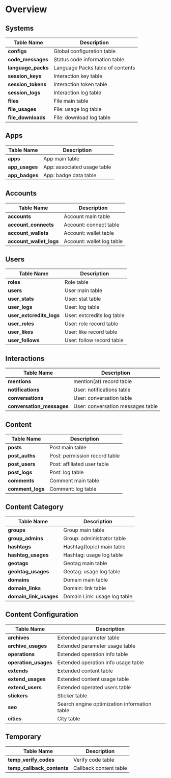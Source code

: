 # Overview

## Systems

| Table Name | Description |
| --- | --- |
| **configs** | Global configuration table |
| **code_messages** | Status code information table |
| **language_packs** | Language Packs table of contents |
| **session_keys** | Interaction key table |
| **session_tokens** | Interaction token table |
| **session_logs** | Interaction log table |
| **files** | File main table |
| **file_usages** | File: usage log table |
| **file_downloads** | File: download log table |

## Apps

| Table Name | Description |
| --- | --- |
| **apps** | App main table |
| **app_usages** | App: associated usage table |
| **app_badges** | App: badge data table |

## Accounts

| Table Name | Description |
| --- | --- |
| **accounts** | Account main table |
| **account_connects** | Account: connect table |
| **account_wallets** | Account: wallet table |
| **account_wallet_logs** | Account: wallet log table |

## Users

| Table Name | Description |
| --- | --- |
| **roles** | Role table |
| **users** | User main table |
| **user_stats** | User: stat table |
| **user_logs** | User: log table |
| **user_extcredits_logs** | User: extcredits log table |
| **user_roles** | User: role record table |
| **user_likes** | User: like record table |
| **user_follows** | User: follow record table |

## Interactions

| Table Name | Description |
| --- | --- |
| **mentions** | mention(at) record table |
| **notifications** | User: notifications table |
| **conversations** | User: conversation table |
| **conversation_messages** | User: conversation messages table |

## Content

| Table Name | Description |
| --- | --- |
| **posts** | Post main table |
| **post_auths** | Post: permission record table |
| **post_users** | Post: affiliated user table |
| **post_logs** | Post: log table |
| **comments** | Comment main table |
| **comment_logs** | Comment: log table |

## Content Category

| Table Name | Description |
| --- | --- |
| **groups** | Group main table |
| **group_admins** | Group: administrator table |
| **hashtags** | Hashtag(topic) main table |
| **hashtag_usages** | Hashtag: usage log table |
| **geotags** | Geotag main table |
| **geohtag_usages** | Geotag: usage log table |
| **domains** | Domain main table |
| **domain_links** | Domain: link table |
| **domain_link_usages** | Domain Link: usage log table |

## Content Configuration

| Table Name | Description |
| --- | --- |
| **archives** | Extended parameter table |
| **archive_usages** | Extended parameter usage table |
| **operations** | Extended operation info table |
| **operation_usages** | Extended operation info usage table |
| **extends** | Extended content table |
| **extend_usages** | Extended content usage table |
| **extend_users** | Extended operated users table |
| **stickers** | Sticker table |
| **seo** | Search engine optimization information table |
| **cities** | City table |

## Temporary

| Table Name | Description |
| --- | --- |
| **temp_verify_codes** | Verify code table |
| **temp_callback_contents** | Callback content table |
